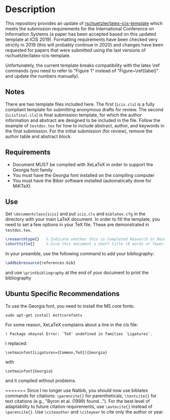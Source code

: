 # Description
This repository provides an update of
[rschuetzler/latex-icis-template](https://github.com/rschuetzler/latex-icis-template)
which meets the submission requirements for the International Conference on
Information Systems (a paper has been accepted based on this updated template at ICIS 2019).
Formatting requirements have been checked very strictly in 2019 (this will probably
continue in 2020) and changes have been requested for papers that were submitted
using the last versions of rschuetzler/latex-icis-template.

Unfortunately, the current template breaks compatibility
with the latex \\ref commands (you need to refer to "Figure 1" instead of
"Figure~\\ref{label}" and update the numbers manually).


## Notes

There are two template files included here. The first (`icis.cls`) is a fully compliant
template for submitting anonymous drafts for review. The second (`icisfinal.cls`) is final
submission template, for which the author information and abstract are designed to be
included in the file. Follow the example of `testdoc.tex` for how to include abstract,
author, and keywords in the final submission. For the initial submission (for review),
remove the author table and abstract block.

## Requirements
* Document MUST be compiled with XeLaTeX in order to support the Georgia font
family
* You must have the Georgia font installed on the compiling computer
* You must have the Biber software installed (automatically done for MiKTeX)

## Use
Set `\documentclass{icis}` and put `icis.cls` and `biblatex.cfg` in the directory with
your main LaTeX document. In order to fill the template, you need to set a few
options in your TeX file. These are demonstrated in `testdoc.tex`.

```latex
\researchtype{}   % Indicate whether this is Completed Research or Research in Progress
\shorttitle{}     % Give this document a short title (8 words or fewer)
```
In your preamble, use the following command to add your bibliography:

```latex
\addbibresource{references.bib}
```

and use `\printbibliography` at the end of your document to print the bibliography

## Ubuntu Specific Recommendations

To use the Georgia font, you need to install the MS core fonts:

    sudo apt-get install msttcorefonts

For some reason, XeLaTeX complains about a line in the cls file:

    ! Package xkeyval Error: `TeX' undefined in families `Ligatures'.

I replaced:

    \setmainfont[Ligatures={Common,TeX}]{Georgia}

with

    \setmainfont{Georgia}

and it compiled without problems.

=======
Since I no longer use Natbib, you should now use biblatex commands for
citations: `\parencite{}` for parentheticals, `\textcite{}` for text citations
(e.g., "Byron et al. (1999) found..."). For the best level of adaptability to
future citation requirements, use `\autocite{}` instead of `\parencite{}`. Use
`\citeauthor` and `\citeyear` to cite only the author or year.
